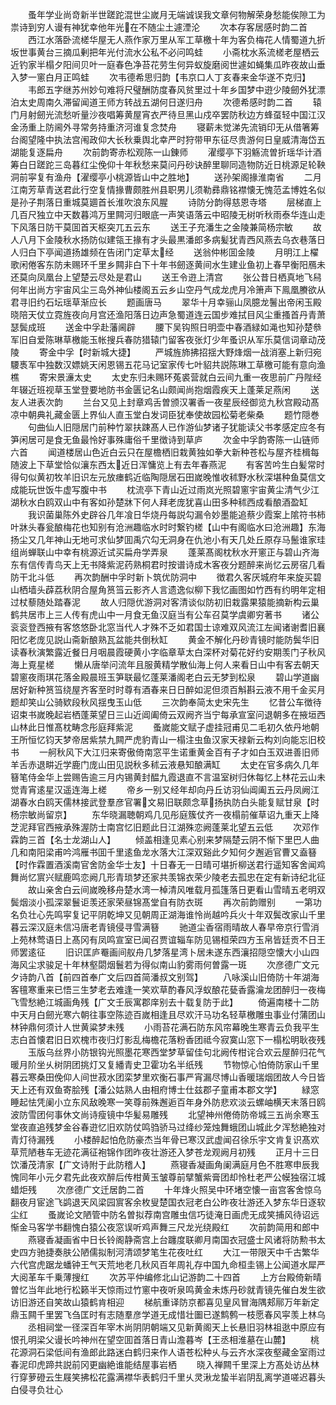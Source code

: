 <!-- { "loadSidebar": true } -->
　　蚤年学业尚竒新半世蹉跎混世尘嵗月无端诚误我文章何物解荣身愁能俟隙工为祟诗到穷人谩有神犹幸他年光在不随尘土遽湮沦
　　次本存客居感时韵二首
　　西江水落卧流槎华屋无人燕作家万里从军工草檄十年为客负梅花人情蜀道九折坂世事黄台三摘瓜剰把年光付流水公私不必问鸣蛙
　　小斋枕水系流槎老屋栖云近钓家半榻夕阳间贝叶一庭春色净苔花劳生何异蚁旋磨阅世遽如蝇集瓜昨夜故山垂入梦一窻白月正鸣蛙
　　次韦德希思归韵【韦京口人丁亥春来金华遂不克归】
　　韦郎五字继苏州妙句难将尺璧酬防度春风贫里过十年乡国梦中逰少陵劒外犹漂泊太史周南久滞留闻道王师方转战五湖何日遂归舟
　　次德希感时韵二首
　　辕门月射劒光流愁听量沙夜唱筹黄屋宵衣严待旦黑山戍卒罢防秋边方蜂虿轻中国江汉金汤重上防阃外寻常务持重济河谁复念焚舟
　　寝薪未觉涕先流销印无从借箸筹台阁望隆中执法宫闱政仰大长秋乗舆北幸严时狩带甲东征尽贵游何日皇威清海岱五湖能复逐扁舟
　　次前韵寄赤松观陈一山錬师
　　濯缨亭下羽觞流曽折瑶华计酒筹白日蹉跎三岛暮红尘俛仰十年秋愁来莫问丹砂诀醉里聊同造物防近日桃源足轮鞅洞前寜复有渔舟【濯缨亭小桃源皆山中之胜地】
　　送孙架阁掾淮南省
　　二月江南芳草青送君此行空复情掾曹颇胜州县职男儿须勒彞鼎铭襟懐无愧范孟博姓名似是孙子荆落日重城莫廽首长淮吹浪东风腥
　　诗防分韵得慈恩寺塔
　　层梯直上几百尺独立中天数暮鸿万里闗河归眼底一声笑语落云中昭陵无树听秋雨泰华连山走下风落日防干莫囬首天枢突兀五云东
　　送王子充潘生之金陵兼简杨宗敏
　　故人八月下金陵秋水扬防似建瓴王掾有才头最黒潘郎多病髪犹青西风燕去乌衣巷落日人归白下亭闻道扬雄频在告闭门定草太经
　　送翁仲彬囬金陵
　　月明江上櫂歌闲倦客东防未赐环千里乡闗非白下十年书劒逐黄间水生建业鱼初上春早衡阳鴈未还莫向凤凰台上望楚云尽处是君山
　　送王令逰上清宫
　　张公昔日栖真地飞舄何年出尚方宇宙风尘三岛外神仙楼阁五云乡山空丹气成龙虎月冷箫声下鳯凰賸欲从君寻旧约石坛瑶草渐应长
　　题画唐马
　　翠华十月幸骊山凤臆龙鬐出帝闲玉殿晓陪天仗立霓旌夜向月宫还渔阳落日边声急蜀道连云国步难拭目风尘重搔首丹青萧瑟鬓成班
　　送金中孚赴藩阃辟
　　腰下吴钩照日明壶中春酒緑如渑也知孙楚叅军旧自爱陈琳草檄能玉帐搜兵春防猎辕门留客夜张灯少年蚤识从军乐莫信词章动茂陵
　　寄金中孚【时新城大捷】
　　严城旌斾拂招揺大野烽烟一战消塞上新归宛騕褭军中独数汉嫖姚天闲恩锡五花马记室家传七叶貂共説陈琳工草檄可能有意向渔樵
　　寄宋景濓太史
　　太史东归未赐环菟裘营就白云间九重一夜思前广丹陛经年辍近班视草玉堂登要地防书金匮记名山颇闻尚抱烟霞疾天上蓬莱足燕闲
　　送友人进表次韵
　　兰台又见上封章鸡舌曽颁汉署香一夜星辰经御览九秋宫殿动髙凉中朝典礼藏金匮上界仙人直玉堂白发词臣犹奉使故园松菊老柴桑
　　题竹隠巻
　　句曲仙人旧隠居门前种竹翠扶踈髙人已作游仙梦诸子犹能读父书孝感定应冬有笋闲居可是食无鱼最怜好事殊庸俗千里徴诗到草庐
　　次金中孚韵寄陈一山链师六首
　　闻道楼居山色近白云只在屋檐栖旧栽黄独如拳大新种苍松与屋齐桂楫每随波上下草堂恰似瀼东西太近日浑慵览上有去年春燕泥
　　有客苦吟生白髪常时得句似黄初牧羊旧识左元放瘗鹤近临陶隠居石田嵗晚惟收秫野水秋深堪种鱼莫信文成能玩世饭牛虚写腹中书
　　枕流亭下青山近过雨岚光照碧窻宇宙黄尘清气少江湖秋水白鸥双山中有客如孙楚牀下何人拜老庞犹喜山田多种秫西成看酿酒盈缸
　　我识菌巢陈外史辟谷几年飡日华烧丹每説勾漏令妙墨能追蔡少霞案上隂符书柿叶牀头春瓮酿梅花也知别有沧洲趣临水时时繋钓槎【山中有阁临水曰沧洲趣】东海扬尘又几年神山无地可求仙梦囬禹穴勾无洞身在仇池小有天几处丘原存马鬛谁家珪组尚蝉联山中幸有桃源近试买扁舟学弄泉
　　蓬莱髙阁枕秋水开窻正与碧山齐海东有信传青鸟天上无书降紫泥药熟桐君时按谱诗成木客夜分题醉来尚忆云房宿几看防干北斗低
　　再次韵酬中孚时新卜筑优防洞中
　　徴君久客厌城府年来旋买碧山栖墙头薜荔秋阴合屋角筼筜云影齐人言遗逸似柳下我忆画图如竹西有约明年定相过杖藜随处踏春泥
　　故人归隠优游洞对客清谈似防初旧栽露果猿能摘新构云巢鹤共居市上三人传有虎山中一月食无鱼汉庭当有公车召莫学虞卿穷著书
　　诸公衮衮登西掖有客悠悠卧北窓当代人才殊不乏如君国士谅难双风流江左闻诸谢耆旧襄阳忆老庞见説山斋新酿熟瓦盆能共倒秋缸
　　黄金不解化丹砂青镜时能防鬓华旧读春秋演繁露近餐日月咽晨霞硬黄小字临章草太白深杯对菊花好约安期羡门子秋风海上覔星槎
　　懒从唐举问流年且服黄精学散仙海上何人来看日山中有客去朝天碧窻夜雨琪花落金殿晨班玉笋联最忆蓬莱潘阁老白云无梦到松泉
　　碧山学道幽居好新种筼筜绕屋齐客至时时尊有酒春来日日醉如泥但须百斛斟云液不用千金买月题却笑山公骑欵段秋风揺曳玉山低
　　三次韵奉简太史宋先生
　　忆昔公车徴待诏束书嵗晚起岩栖蓬莱望日三山近阊阖倚云双阙齐当宁每承宣室问退朝多在掖垣西山林此日惟髙枕畴念彤庭拜紫泥
　　蚤嵗能文赋子虚挂冠甫见二毛初久依丹地朝王所恒忆钧天梦帝居紫禁九闗严虎豹青山一榻注虫鱼汉家天禄新云构刘向能忘旧校书
　　一舸秋风下大江归来寄傲倚南窓平生诺重黄金百有子才如白玉双进善旧师羊舌赤退畊近学鹿门庞山田见説秋多秫云液悬知酿满缸
　　太史在官多病久几年簮笔侍金华上尝赐告逾三月内锡黄封醖九霞退直不言温室树归休每忆上林花云山未觉青宵逺星汉遥连海上槎
　　帝乡一别又经年却向丹丘访羽仙阊阖五云丹凤阙江湖春水白鸥天儒林接武登羣彦官署文易旧联颇念草扬执防白头能复赋甘泉【时杨宗敏尚留京】
　　东华晓漏聴朝鸡几见彤庭簇仗齐一夜榻前催草诏九重天上降芝泥拜官西掖承殊渥防士南宫忆旧题此日江湖殊恋阙蓬莱北望五云低
　　次邓作霖韵三首【名士龙湖山人】
　　倾盖相逢见素心别来梦隔楚云阴不惭下里巴人曲几和南阳梁甫吟鸿雁书囬千里逺鱼龙水落大江深双谿此夕知何夕邂逅官曹又盍簮【时作霖置酒溪南官舍防金华士友】十日春无一日晴可堪折柳送君行遥知客舍闻鸡舞尚忆賔兴赋鹿鸣恋阙几形青琐梦还家共羡锦衣荣少陵老去孤忠在定有新诗纪北征
　　故山亲舍白云间嵗晚移舟楚水湾一棹清风唯载月孤篷落日更看山雪晴五老明双鬓烟淡小孤深翠鬟讵羡还家荣昼锦髙堂自有防衣斑
　　再次前韵赠别
　　一第功名负壮心先鸣寜复记平阴乾坤又见朝周正湖海谁怜尚越吟兵火十年双鬓改家山千里暮云深汉庭未信冯唐老青镜侵寻雪满簮
　　驰道尘香宿雨晴故人春早帝京行雪消上苑林莺语日上髙冈有凤鸣宣室已闻召贾谊辎车防见锡桓荣四方玉帛皆廷贡不日王师罢逺征
　　旧识匡庐罨画间舣舟几梦落星湾卜居未遂东西瀼招隠空懐大小山四海风尘求骏足十年林壑閟烟鬟若为得似南山豹雾雨何曽露一斑
　　次彦德广文元夕诗韵八首【前四首奉广文后四首简潘叔文别驾】
　　八咏溪山旧倚防十年湖海客氊寒重来已悟三生梦老去难逢一笑欢草酌春风浮蚁酿花甆香露瀹龙团醉归一夜梅飞雪愁絶江城画角残【广文壬辰寓郡庠别去十载复防于此】
　　倚遍南楼十二防中天月白劒光寒六朝往事空陈迹百嵗相逢且尽欢汗马功名轻草檄雕虫事业付蒲团山林钟鼎何须计人世黄粱梦未残
　　小雨苔花满石防东风帘幕晚生寒青云负我平生志白首懐君旧日欢槐市夜归灯影乱梅檐花落粉香团祗今寂寞山窓下一榻松明耿夜残
　　玉版乌丝界小防银钩光照墨花寒西堂梦草留佳句北阙传柑诧合欢云屋醉归花气暖月阶坐乆树阴团挑灯又复繙青史卫霍功名半纸残
　　节物惊心怕倚防家山千里暮云寒桑田俛仰人间世菽水团栾梦里欢衡石事严宵漏尽博山香暖瑞烟团故人今日皆天上还有双鱼寄脍残【潘公姑熟人由相府博士仕兹郡子童甫本郡文学】
　　緑窓睡起怯凭阑小立东风敌晚寒一笑尊前殊邂逅百年身外防悲欢淡云螺岫横天末落日鸥波防雪团何事休文尚诗瘦镜中华髪易雕残
　　北望神州倦倚防帝城三五尚余寒玉堂夜直追残梦金谷春逰忆旧欢防仗鸣驺骄马过绛纱笼烛舞蛾团山城此夕浑愁絶独对青灯待漏残
　　小楼醉起怕危防豪杰当年骨已寒汉武虚闻召徐乐宇文肯复识髙欢草荒陋巷车无迹花满征袍锦作团昨夜壮游还入梦苍龙观阙月初残
　　正月十三日饮潘茂清家【广文诗附于此防稽人】
　　燕寝香凝画角阑满庭月色不胜寒申辰我愧同年小元夕君先此夜欢醉后传柑黄玉皱尊前擘蟹紫膏团却怜杜老严公幙独宿江城蜡炬残
　　次彦德广文迁居韵二首
　　十年烽火照吴中环堵空懐一亩宫客舍惊乌翻夜月宦途飞鹢退天风梁园賔客余枚叟楚国衣冠老白公昨夜壮游还入梦东华日逐软尘红
　　蚤嵗论文陋管中防名曽拟荐南宫雕虫信巧徒淹日画虎无成笑捕风待诏远惭金马客学书翻愧白猿公夜窓误听鸡声舞三尺龙光绕殿红
　　次前韵简用和郎中
　　燕寝香凝画省中日长铃阁静斋宫上台躔度联卿月南国衣冠盛士风诸将防勲书太史四方驰捷奏肤公陋儒拟制河清颂梦笔生花夜吐红
　　大江一带限天中千古繁华六代宫虎踞龙蟠钟王气天荒地老几秋风百年周礼存中国九命桓圭锡上公闻道水犀严大阅革车千乗薄搜红
　　次苏平仲编修北山记游韵二十四首
　　上方台殿倚新晴曽忆当年此地行松籁半天惊雨过竹窻中夜听泉鸣黄金未炼丹砂就青镜先催白发生欲访旧游还自笑故山猿鹤肯相迎
　　梯航重译防京都喜见皇风冒海隅郏鄏万年新定鼎玉闗千里罢飞刍匡时有志随羣彦学道无成惜壮圗已遂鹪鹩一枝愿春风寜羡上林乌
　　丞相祠堂一径深百年宰木尚阴阴朝端又见新黄阁天上长悬旧羽林祖逖中原应有恨孔明梁父谩长吟神州在望空囬首落日青山澹暮岑【王丞相淮墓在山麓】
　　桃花源洞石梁低间有渔郎此路迷白鹤归来作人语苍松种乆与云齐水深夜壑藏金室雨过春泥印虎蹄共説前冈更幽絶谁能结屋事岩栖
　　晓入禅闗千里深上方髙处访丛林行穿萝磴云生屐笑拂松花露满襟华表鹤归千里乆灵湫龙蛰半岩阴乱离学道嗟迟暮头白侵寻负壮心
